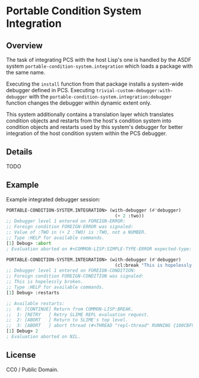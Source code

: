 # Portable Condition System Integration

## Overview

The task of integrating PCS with the host Lisp's one is handled by the ASDF system `portable-condition-system.integration` which loads a package with the same name.

Executing the `install` function from that package installs a system-wide debugger defined in PCS. Executing `trivial-custom-debugger:with-debugger` with the `portable-condition-system.integration:debugger` function changes the debugger within dynamic extent only.

This system additionally contains a translation layer which translates condition objects and restarts from the host's condition system into condition objects and restarts used by this system's debugger for better integration of the host condition system within the PCS debugger.

## Details

TODO

## Example

Example integrated debugger session:

```lisp
PORTABLE-CONDITION-SYSTEM.INTEGRATION> (with-debugger (#'debugger)
                                         (+ 2 :two))
;; Debugger level 1 entered on FOREIGN-ERROR:
;; Foreign condition FOREIGN-ERROR was signaled:
;; Value of :TWO in (+ 2 :TWO) is :TWO, not a NUMBER.
;; Type :HELP for available commands.
[1] Debug> :abort
; Evaluation aborted on #<COMMON-LISP:SIMPLE-TYPE-ERROR expected-type: NUMBER datum: :TWO>.

PORTABLE-CONDITION-SYSTEM.INTEGRATION> (with-debugger (#'debugger)
                                         (cl:break "This is hopelessly broken."))
;; Debugger level 1 entered on FOREIGN-CONDITION:
;; Foreign condition FOREIGN-CONDITION was signaled:
;; This is hopelessly broken.
;; Type :HELP for available commands.
[1] Debug> :restarts

;; Available restarts:
;;  0: [CONTINUE] Return from COMMON-LISP:BREAK.
;;  1: [RETRY   ] Retry SLIME REPL evaluation request.
;;  2: [ABORT   ] Return to SLIME's top level.
;;  3: [ABORT   ] abort thread (#<THREAD "repl-thread" RUNNING {100CBF9DE3}>)
[1] Debug> 2
; Evaluation aborted on NIL.
```

## License

CC0 / Public Domain.
